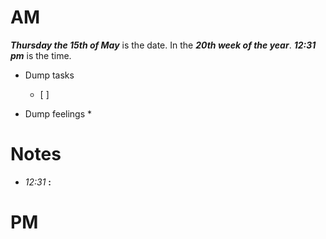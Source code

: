 # AM
***Thursday the 15th of May*** is the date. In the ***20th week of the year***.
***12:31 pm*** is the time.
* Dump tasks
	* [ ] 

* Dump feelings
	* 

# Notes

* *12:31* **:**   




# PM

